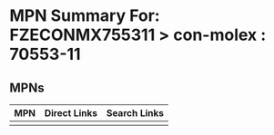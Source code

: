 



# MPN Summary For: FZECONMX755311 > con-molex : 70553-11

## MPNs
  

|MPN|Direct Links|Search Links|
| :--- | :--- | :--- |
||||
